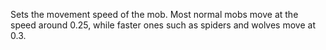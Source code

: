 Sets the movement speed of the mob.
Most normal mobs move at the speed around 0.25, while faster ones such as spiders and wolves move at 0.3.